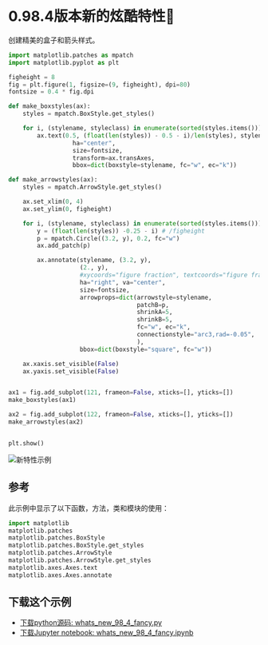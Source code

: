 # 0.98.4版本新的炫酷特性

创建精美的盒子和箭头样式。

```python
import matplotlib.patches as mpatch
import matplotlib.pyplot as plt

figheight = 8
fig = plt.figure(1, figsize=(9, figheight), dpi=80)
fontsize = 0.4 * fig.dpi

def make_boxstyles(ax):
    styles = mpatch.BoxStyle.get_styles()

    for i, (stylename, styleclass) in enumerate(sorted(styles.items())):
        ax.text(0.5, (float(len(styles)) - 0.5 - i)/len(styles), stylename,
                  ha="center",
                  size=fontsize,
                  transform=ax.transAxes,
                  bbox=dict(boxstyle=stylename, fc="w", ec="k"))

def make_arrowstyles(ax):
    styles = mpatch.ArrowStyle.get_styles()

    ax.set_xlim(0, 4)
    ax.set_ylim(0, figheight)

    for i, (stylename, styleclass) in enumerate(sorted(styles.items())):
        y = (float(len(styles)) -0.25 - i) # /figheight
        p = mpatch.Circle((3.2, y), 0.2, fc="w")
        ax.add_patch(p)

        ax.annotate(stylename, (3.2, y),
                    (2., y),
                    #xycoords="figure fraction", textcoords="figure fraction",
                    ha="right", va="center",
                    size=fontsize,
                    arrowprops=dict(arrowstyle=stylename,
                                    patchB=p,
                                    shrinkA=5,
                                    shrinkB=5,
                                    fc="w", ec="k",
                                    connectionstyle="arc3,rad=-0.05",
                                    ),
                    bbox=dict(boxstyle="square", fc="w"))

    ax.xaxis.set_visible(False)
    ax.yaxis.set_visible(False)


ax1 = fig.add_subplot(121, frameon=False, xticks=[], yticks=[])
make_boxstyles(ax1)

ax2 = fig.add_subplot(122, frameon=False, xticks=[], yticks=[])
make_arrowstyles(ax2)


plt.show()
```

![新特性示例](https://matplotlib.org/_images/sphx_glr_whats_new_98_4_fancy_001.png)

## 参考

此示例中显示了以下函数，方法，类和模块的使用：

```python
import matplotlib
matplotlib.patches
matplotlib.patches.BoxStyle
matplotlib.patches.BoxStyle.get_styles
matplotlib.patches.ArrowStyle
matplotlib.patches.ArrowStyle.get_styles
matplotlib.axes.Axes.text
matplotlib.axes.Axes.annotate
```

## 下载这个示例
            
- [下载python源码: whats_new_98_4_fancy.py](https://matplotlib.org/_downloads/whats_new_98_4_fancy.py)
- [下载Jupyter notebook: whats_new_98_4_fancy.ipynb](https://matplotlib.org/_downloads/whats_new_98_4_fancy.ipynb)